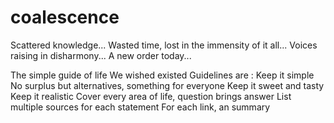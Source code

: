 # coalescence

Scattered knowledge...
Wasted time, 
lost in the immensity of it all...
Voices raising in disharmony... 
A new order today...

The simple guide of life 
We wished existed
Guidelines are : 
Keep it simple 
No surplus but alternatives, something for everyone
Keep it sweet and tasty
Keep it realistic 
Cover every area of life, question brings answer 
List multiple sources for each statement
For each link, an summary 
